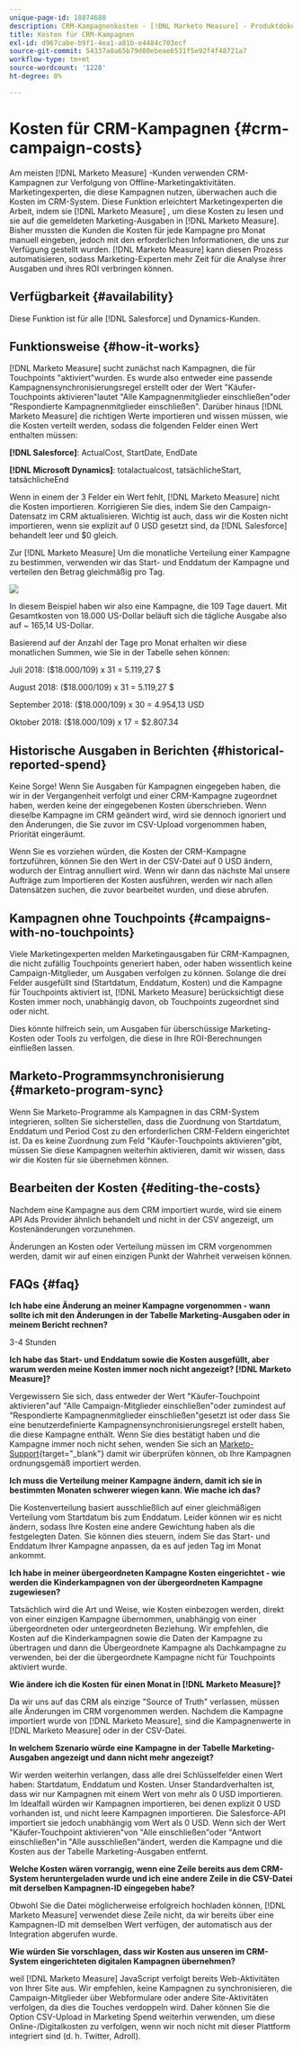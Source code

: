 ```yaml
---
unique-page-id: 18874688
description: CRM-Kampagnenkosten - [!DNL Marketo Measure] - Produktdokumentation
title: Kosten für CRM-Kampagnen
exl-id: d967cabe-b9f1-4ea1-a81b-e4484c703ecf
source-git-commit: 54337a0a65b79d80ebeae6531f5e92f4f48721a7
workflow-type: tm+mt
source-wordcount: '1228'
ht-degree: 0%

---
```


# Kosten für CRM-Kampagnen {#crm-campaign-costs}

Am meisten [!DNL Marketo Measure] -Kunden verwenden CRM-Kampagnen zur Verfolgung von Offline-Marketingaktivitäten. Marketingexperten, die diese Kampagnen nutzen, überwachen auch die Kosten im CRM-System. Diese Funktion erleichtert Marketingexperten die Arbeit, indem sie [!DNL Marketo Measure] , um diese Kosten zu lesen und sie auf die gemeldeten Marketing-Ausgaben in [!DNL Marketo Measure]. Bisher mussten die Kunden die Kosten für jede Kampagne pro Monat manuell eingeben, jedoch mit den erforderlichen Informationen, die uns zur Verfügung gestellt wurden. [!DNL Marketo Measure] kann diesen Prozess automatisieren, sodass Marketing-Experten mehr Zeit für die Analyse ihrer Ausgaben und ihres ROI verbringen können.

## Verfügbarkeit {#availability}

Diese Funktion ist für alle [!DNL Salesforce] und Dynamics-Kunden.

## Funktionsweise {#how-it-works}

[!DNL Marketo Measure] sucht zunächst nach Kampagnen, die für Touchpoints &quot;aktiviert&quot;wurden. Es wurde also entweder eine passende Kampagnensynchronisierungsregel erstellt oder der Wert &quot;Käufer-Touchpoints aktivieren&quot;lautet &quot;Alle Kampagnenmitglieder einschließen&quot;oder &quot;Respondierte Kampagnenmitglieder einschließen&quot;. Darüber hinaus [!DNL Marketo Measure] die richtigen Werte importieren und wissen müssen, wie die Kosten verteilt werden, sodass die folgenden Felder einen Wert enthalten müssen:

**[!DNL Salesforce]**: ActualCost, StartDate, EndDate

**[!DNL Microsoft Dynamics]**: totalactualcost, tatsächlicheStart, tatsächlicheEnd

Wenn in einem der 3 Felder ein Wert fehlt, [!DNL Marketo Measure] nicht die Kosten importieren. Korrigieren Sie dies, indem Sie den Campaign-Datensatz im CRM aktualisieren. Wichtig ist auch, dass wir die Kosten nicht importieren, wenn sie explizit auf 0 USD gesetzt sind, da [!DNL Salesforce] behandelt leer und $0 gleich.

Zur [!DNL Marketo Measure] Um die monatliche Verteilung einer Kampagne zu bestimmen, verwenden wir das Start- und Enddatum der Kampagne und verteilen den Betrag gleichmäßig pro Tag.

![](assets/1.jpg)

In diesem Beispiel haben wir also eine Kampagne, die 109 Tage dauert. Mit Gesamtkosten von 18.000 US-Dollar beläuft sich die tägliche Ausgabe also auf ~ 165,14 US-Dollar.

Basierend auf der Anzahl der Tage pro Monat erhalten wir diese monatlichen Summen, wie Sie in der Tabelle sehen können:

Juli 2018: ($18.000/109) x 31 = 5.119,27 $

August 2018: ($18.000/109) x 31 = 5.119,27 $

September 2018: ($18.000/109) x 30 = 4.954,13 USD

Oktober 2018: ($18.000/109) x 17 = $2.807.34

## Historische Ausgaben in Berichten {#historical-reported-spend}

Keine Sorge! Wenn Sie Ausgaben für Kampagnen eingegeben haben, die wir in der Vergangenheit verfolgt und einer CRM-Kampagne zugeordnet haben, werden keine der eingegebenen Kosten überschrieben. Wenn dieselbe Kampagne im CRM geändert wird, wird sie dennoch ignoriert und den Änderungen, die Sie zuvor im CSV-Upload vorgenommen haben, Priorität eingeräumt.

Wenn Sie es vorziehen würden, die Kosten der CRM-Kampagne fortzuführen, können Sie den Wert in der CSV-Datei auf 0 USD ändern, wodurch der Eintrag annulliert wird. Wenn wir dann das nächste Mal unsere Aufträge zum Importieren der Kosten ausführen, werden wir nach allen Datensätzen suchen, die zuvor bearbeitet wurden, und diese abrufen.

## Kampagnen ohne Touchpoints {#campaigns-with-no-touchpoints}

Viele Marketingexperten melden Marketingausgaben für CRM-Kampagnen, die nicht zufällig Touchpoints generiert haben, oder haben wissentlich keine Campaign-Mitglieder, um Ausgaben verfolgen zu können. Solange die drei Felder ausgefüllt sind (Startdatum, Enddatum, Kosten) und die Kampagne für Touchpoints aktiviert ist, [!DNL Marketo Measure] berücksichtigt diese Kosten immer noch, unabhängig davon, ob Touchpoints zugeordnet sind oder nicht.

Dies könnte hilfreich sein, um Ausgaben für überschüssige Marketing-Kosten oder Tools zu verfolgen, die diese in Ihre ROI-Berechnungen einfließen lassen.

## Marketo-Programmsynchronisierung {#marketo-program-sync}

Wenn Sie Marketo-Programme als Kampagnen in das CRM-System integrieren, sollten Sie sicherstellen, dass die Zuordnung von Startdatum, Enddatum und Period Cost zu den erforderlichen CRM-Feldern eingerichtet ist. Da es keine Zuordnung zum Feld &quot;Käufer-Touchpoints aktivieren&quot;gibt, müssen Sie diese Kampagnen weiterhin aktivieren, damit wir wissen, dass wir die Kosten für sie übernehmen können.

## Bearbeiten der Kosten {#editing-the-costs}

Nachdem eine Kampagne aus dem CRM importiert wurde, wird sie einem API Ads Provider ähnlich behandelt und nicht in der CSV angezeigt, um Kostenänderungen vorzunehmen.

Änderungen an Kosten oder Verteilung müssen im CRM vorgenommen werden, damit wir auf einen einzigen Punkt der Wahrheit verweisen können.

## FAQs {#faq}

**Ich habe eine Änderung an meiner Kampagne vorgenommen - wann sollte ich mit den Änderungen in der Tabelle Marketing-Ausgaben oder in meinem Bericht rechnen?**

3-4 Stunden

**Ich habe das Start- und Enddatum sowie die Kosten ausgefüllt, aber warum werden meine Kosten immer noch nicht angezeigt? [!DNL Marketo Measure]?**

Vergewissern Sie sich, dass entweder der Wert &quot;Käufer-Touchpoint aktivieren&quot;auf &quot;Alle Campaign-Mitglieder einschließen&quot;oder zumindest auf &quot;Respondierte Kampagnenmitglieder einschließen&quot;gesetzt ist oder dass Sie eine benutzerdefinierte Kampagnensynchronisierungsregel erstellt haben, die diese Kampagne enthält. Wenn Sie dies bestätigt haben und die Kampagne immer noch nicht sehen, wenden Sie sich an [Marketo-Support](https://nation.marketo.com/t5/support/ct-p/Support){target="_blank"} damit wir überprüfen können, ob Ihre Kampagnen ordnungsgemäß importiert werden.

**Ich muss die Verteilung meiner Kampagne ändern, damit ich sie in bestimmten Monaten schwerer wiegen kann. Wie mache ich das?**

Die Kostenverteilung basiert ausschließlich auf einer gleichmäßigen Verteilung vom Startdatum bis zum Enddatum. Leider können wir es nicht ändern, sodass Ihre Kosten eine andere Gewichtung haben als die festgelegten Daten. Sie können dies steuern, indem Sie das Start- und Enddatum Ihrer Kampagne anpassen, da es auf jeden Tag im Monat ankommt.

**Ich habe in meiner übergeordneten Kampagne Kosten eingerichtet - wie werden die Kinderkampagnen von der übergeordneten Kampagne zugewiesen?**

Tatsächlich wird die Art und Weise, wie Kosten einbezogen werden, direkt von einer einzigen Kampagne übernommen, unabhängig von einer übergeordneten oder untergeordneten Beziehung. Wir empfehlen, die Kosten auf die Kinderkampagnen sowie die Daten der Kampagne zu übertragen und dann die Übergeordnete Kampagne als Dachkampagne zu verwenden, bei der die übergeordnete Kampagne nicht für Touchpoints aktiviert wurde.

**Wie ändere ich die Kosten für einen Monat in [!DNL Marketo Measure]?**

Da wir uns auf das CRM als einzige &quot;Source of Truth&quot; verlassen, müssen alle Änderungen im CRM vorgenommen werden. Nachdem die Kampagne importiert wurde von [!DNL Marketo Measure], sind die Kampagnenwerte in [!DNL Marketo Measure] oder in der CSV-Datei.

**In welchem Szenario würde eine Kampagne in der Tabelle Marketing-Ausgaben angezeigt und dann nicht mehr angezeigt?**

Wir werden weiterhin verlangen, dass alle drei Schlüsselfelder einen Wert haben: Startdatum, Enddatum und Kosten. Unser Standardverhalten ist, dass wir nur Kampagnen mit einem Wert von mehr als 0 USD importieren. Im Idealfall würden wir Kampagnen importieren, bei denen explizit 0 USD vorhanden ist, und nicht leere Kampagnen importieren. Die Salesforce-API importiert sie jedoch unabhängig vom Wert als 0 USD. Wenn sich der Wert &quot;Käufer-Touchpoint aktivieren&quot;von &quot;Alle einschließen&quot;oder &quot;Antwort einschließen&quot;in &quot;Alle ausschließen&quot;ändert, werden die Kampagne und die Kosten aus der Tabelle Marketing-Ausgaben entfernt.

**Welche Kosten wären vorrangig, wenn eine Zeile bereits aus dem CRM-System heruntergeladen wurde und ich eine andere Zeile in die CSV-Datei mit derselben Kampagnen-ID eingegeben habe?**

Obwohl Sie die Datei möglicherweise erfolgreich hochladen können, [!DNL Marketo Measure] verwendet diese Zeile nicht, da wir bereits über eine Kampagnen-ID mit demselben Wert verfügen, der automatisch aus der Integration abgerufen wurde.

**Wie würden Sie vorschlagen, dass wir Kosten aus unseren im CRM-System eingerichteten digitalen Kampagnen übernehmen?**

weil [!DNL Marketo Measure] JavaScript verfolgt bereits Web-Aktivitäten von Ihrer Site aus. Wir empfehlen, keine Kampagnen zu synchronisieren, die Campaign-Mitglieder über Webformulare oder andere Site-Aktivitäten verfolgen, da dies die Touches verdoppeln wird. Daher können Sie die Option CSV-Upload in Marketing Spend weiterhin verwenden, um diese Online-/Digitalkosten zu verfolgen, wenn wir noch nicht mit dieser Plattform integriert sind (d. h. Twitter, Adroll).
